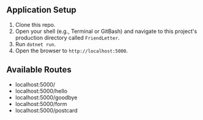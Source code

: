## Application Setup

1. Clone this repo.
2. Open your shell (e.g., Terminal or GitBash) and navigate to this project's production directory called `FriendLetter`. 
3. Run `dotnet run`.
4. Open the browser to `http://localhost:5000`.

## Available Routes

* localhost:5000/
* localhost:5000/hello
* localhost:5000/goodbye
* localhost:5000/form
* localhost:5000/postcard